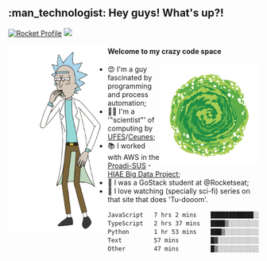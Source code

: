 
<h2> :man_technologist: Hey guys! What's up?!</h2>
                                                                         
[![Rocket Profile](https://img.shields.io/static/v1?label=Rocketseat&message=Profile&colorA=purple&color=black&logo=Rocket&logoColor=white)](https://app.rocketseat.com.br/me/elyabe)
<a href="https://www.linkedin.com/in/elyabe/"><img src="https://img.shields.io/badge/LinkedIn-informational?logo=linkedin"/></a>

<img align='left' src="https://raw.githubusercontent.com/Elyabe/Elyabe/master/images/rick-dancing.gif" width='200'>

                       
#### Welcome to my crazy code space 
<img align='right' src="https://raw.githubusercontent.com/Elyabe/elyabe/master/images/portal-3.gif" width='200'>

- :heart_eyes: I'm a guy fascinated by programming and process automation; 
- :office_worker: I'm a '"scientist"' of computing by [UFES](http://ufes.br)/[Ceunes](http://ceunes.ufes.br);
- :books: I worked with AWS in the [Proadi-SUS](https://www.einstein.br/responsabilidade-social/atuacao-com-o-ministerio-da-saude/proadi-sus) - [HIAE Big Data Project](https://www1.folha.uol.com.br/seminariosfolha/2019/05/cooperacao-entre-governo-e-hospital-leva-inteligencia-artificial-para-a-rede-publica.shtml);
- :rocket: I was a GoStack student at @Rocketseat;
- :movie_camera: I love watching (specially sci-fi) series on that site that does 'Tu-dooom'.

<!--START_SECTION:waka-->

```txt
JavaScript   7 hrs 2 mins    ████████████░░░░░░░░░░░░░   47.40 %
TypeScript   2 hrs 37 mins   ████▒░░░░░░░░░░░░░░░░░░░░   17.65 %
Python       1 hr 53 mins    ███▒░░░░░░░░░░░░░░░░░░░░░   12.74 %
Text         57 mins         █▓░░░░░░░░░░░░░░░░░░░░░░░   06.50 %
Other        47 mins         █▒░░░░░░░░░░░░░░░░░░░░░░░   05.37 %
```

<!--END_SECTION:waka-->
